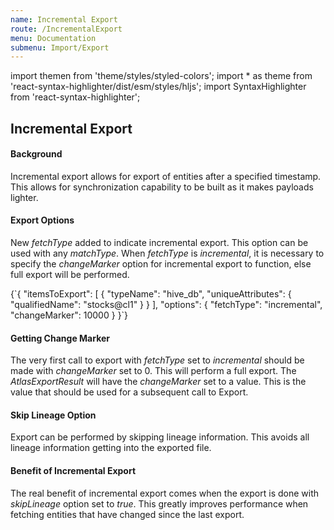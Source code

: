 ```yaml
---
name: Incremental Export
route: /IncrementalExport
menu: Documentation
submenu: Import/Export
---
```


import  themen  from 'theme/styles/styled-colors';
import  * as theme  from 'react-syntax-highlighter/dist/esm/styles/hljs';
import SyntaxHighlighter from 'react-syntax-highlighter';

## Incremental Export

#### Background
Incremental export allows for export of entities after a specified timestamp. This allows for synchronization capability to be built as it makes payloads lighter.

#### Export Options
New _fetchType_ added to indicate incremental export. This option can be used with any _matchType_. When _fetchType_ is _incremental_, it is necessary to specify the _changeMarker_ option for incremental export to function, else full export will be performed.

<SyntaxHighlighter wrapLines={true} language="json" style={theme.dark}>
{`{
 "itemsToExport": [
 { "typeName": "hive_db", "uniqueAttributes": { "qualifiedName": "stocks@cl1" } }
 ],
"options": {
 "fetchType": "incremental",
 "changeMarker": 10000
 }
}`}
</SyntaxHighlighter>

#### Getting Change Marker

The very first call to export with _fetchType_ set to _incremental_ should be made with _changeMarker_ set to 0. This will perform a full export. The _AtlasExportResult_ will have the _changeMarker_ set to a value. This is the value that should be used for a subsequent call to Export.

#### Skip Lineage Option

Export can be performed by skipping lineage information. This avoids all lineage information getting into the exported file.

#### Benefit of Incremental Export

The real benefit of incremental export comes when the export is done with _skipLineage_ option set to _true_. This greatly improves performance when fetching entities that have changed since the last export.

